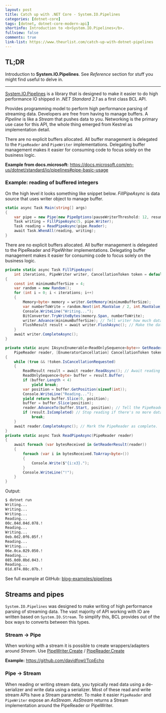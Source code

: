 ```yaml
---
layout: post
title: Catch up with .NET Core - System.IO.Pipelines
categories: [dotnet-core]
tags: [dotnet, dotnet-core-modern-api]
shortinfo: Introduction to <b>System.IO.Pipelines</b>.
fullview: false
comments: true
link-list: https://www.theurlist.com/catch-up-with-dotnet-pipelines
---
```


## TL;DR

Introduction to **System.IO.Pipelines**. See *Reference* section for stuff you might find useful to delve in.

---

[System.IO.Pipelines](https://www.nuget.org/packages/System.IO.Pipelines/) is a library that is designed to make it easier to do high performance IO shipped in *.NET Standard 2.1* as a first class BCL API.

Provides programming model to perform high performance parsing of streaming data. Developers are free from having to manage buffers. A *Pipeline* is like a *Stream* that pushes data to you. Networking is the primary use case for this API, the whole thing emerged from Kestrel as implementation detail.

There are no explicit buffers allocated. All buffer management is delegated to the `PipeReader` and `PipeWriter` implementations. Delegating buffer management makes it easier for consuming code to focus solely on the business logic.

**Example from docs.microsoft:** <https://docs.microsoft.com/en-us/dotnet/standard/io/pipelines#pipe-basic-usage>

### Example: reading of buffered integers

On the high level it looks something like snippet below. *FillPipeAsync* is data source that uses writer object to manage buffer.

```csharp
static async Task Main(string[] args)
{
    var pipe = new Pipe(new PipeOptions(pauseWriterThreshold: 12, resumeWriterThreshold: 9));
    Task writing = FillPipeAsync(5, pipe.Writer);
    Task reading = ReadPipeAsync(pipe.Reader);
    await Task.WhenAll(reading, writing);
}
```

There are no explicit buffers allocated. All buffer management is delegated to the PipeReader and PipeWriter implementations. Delegating buffer management makes it easier for consuming code to focus solely on the business logic.

```csharp
private static async Task FillPipeAsync(
    int iterations, PipeWriter writer, CancellationToken token = default)
{
    const int minimumBufferSize = 4;
    var random = new Random();
    for (int i = 0; i < iterations; i++)
    {
        Memory<byte> memory = writer.GetMemory(minimumBufferSize);
        var numberToWrite = random.Next(int.MaxValue / 2, int.MaxValue);
        Console.WriteLine("Writing...");
        BitConverter.TryWriteBytes(memory.Span, numberToWrite);
        writer.Advance(minimumBufferSize); // Tell writer how much data were written
        FlushResult result = await writer.FlushAsync(); // Make the data available to the PipeReader.
    }
    await writer.CompleteAsync();
}
```

```csharp
private static async IAsyncEnumerable<ReadOnlySequence<byte>> GetReaderResult(
    PipeReader reader, [EnumeratorCancellation] CancellationToken token = default)
{
    while (true && !token.IsCancellationRequested)
    {
        ReadResult result = await reader.ReadAsync(); // Await reading
        ReadOnlySequence<byte> buffer = result.Buffer;
        if (buffer.Length < 4)
            yield break;
        var position = buffer.GetPosition(sizeof(int));
        Console.WriteLine("Reading...");
        yield return buffer.Slice(0, position);
        buffer = buffer.Slice(position);
        reader.AdvanceTo(buffer.Start, position); // Tell the PipeReader how much of the buffer has been consumed.
        if (result.IsCompleted) // Stop reading if there's no more data coming.
            break;
    }
    await reader.CompleteAsync(); // Mark the PipeReader as complete.
}
private static async Task ReadPipeAsync(PipeReader reader)
{
    await foreach (var bytesReceived in GetReaderResult(reader))
    {
        foreach (var i in bytesReceived.ToArray<byte>())
        {
            Console.Write($"{i:x3}.");
        }
        Console.WriteLine("!");
    }
}
```

Output:
```bash
$ dotnet run
Writing...
Writing...
Writing...
Reading...
00c.04d.04d.078.!
Reading...
Writing...
0eb.0d2.0f6.05f.!
Reading...
Writing...
06e.0ca.029.050.!
Reading...
085.0d0.0bd.043.!
Reading...
01d.074.08c.07b.!
```

See full example at GitHub: [blog-examples/pipelines](https://github.com/NikiforovAll/nikiforovall.blog.examples/tree/master/pipelines)

<!-- **Tackle backpressure:** <https://docs.microsoft.com/en-us/dotnet/standard/io/pipelines#backpressure-and-flow-control> -->

## Streams and pipes

`System.IO.Pipelines` was designed to make writing of high performance parsing of streaming data. The vast majority of API working with IO are written based on `System.IO.Stream`. To simplify this, BCL provides out of the box ways to converts between this types.

### Stream → Pipe

When working with a stream it is possible to create wrappers/adapters around *Stream*. Use
[PipeWriter.Create](https://docs.microsoft.com/en-us/dotnet/api/system.io.pipelines.pipewriter.create) / [PipeReader.Create](https://docs.microsoft.com/en-us/dotnet/api/system.io.pipelines.pipereader.create)

**Example:** <https://github.com/davidfowl/TcpEcho>

### Pipe → Stream

When reading or writing stream data, you typically read data using a de-serializer and write data using a serializer. Most of these read and write stream APIs have a Stream parameter. To make it easier `PipeReader` and `PipeWriter` expose an *AsStream*. *AsStream* returns a Stream implementation around the PipeReader or PipeWriter.

